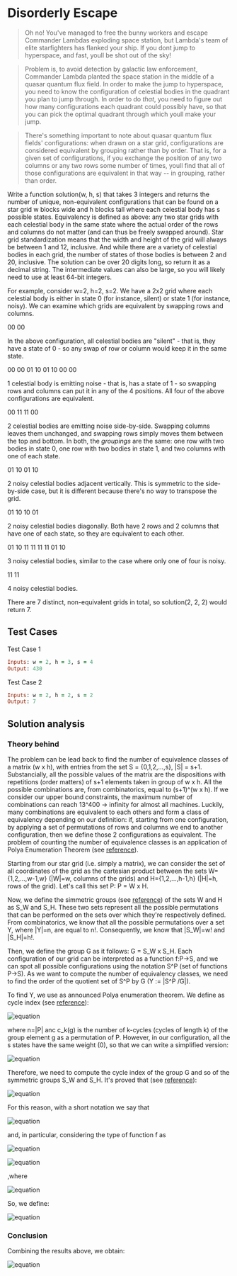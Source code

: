 # Disorderly Escape

>Oh no! You've managed to free the bunny workers and escape Commander Lambdas exploding space station, but Lambda's team of elite starfighters has flanked your ship. If you dont jump to hyperspace, and fast, youll be shot out of the sky!

>Problem is, to avoid detection by galactic law enforcement, Commander Lambda planted the space station in the middle of a quasar quantum flux field. In order to make the jump to hyperspace, you need to know the configuration of celestial bodies in the quadrant you plan to jump through. In order to do *that*, you need to figure out how many configurations each quadrant could possibly have, so that you can pick the optimal quadrant through which youll make your jump. 

>There's something important to note about quasar quantum flux fields' configurations: when drawn on a star grid, configurations are considered equivalent by grouping rather than by order. That is, for a given set of configurations, if you exchange the position of any two columns or any two rows some number of times, youll find that all of those configurations are equivalent in that way -- in grouping, rather than order.

Write a function solution(w, h, s) that takes 3 integers and returns the number of unique, non-equivalent configurations that can be found on a star grid w blocks wide and h blocks tall where each celestial body has s possible states. Equivalency is defined as above: any two star grids with each celestial body in the same state where the actual order of the rows and columns do not matter (and can thus be freely swapped around). Star grid standardization means that the width and height of the grid will always be between 1 and 12, inclusive. And while there are a variety of celestial bodies in each grid, the number of states of those bodies is between 2 and 20, inclusive. The solution can be over 20 digits long, so return it as a decimal string.  The intermediate values can also be large, so you will likely need to use at least 64-bit integers.

For example, consider w=2, h=2, s=2. We have a 2x2 grid where each celestial body is either in state 0 (for instance, silent) or state 1 (for instance, noisy).  We can examine which grids are equivalent by swapping rows and columns.

00
00

In the above configuration, all celestial bodies are "silent" - that is, they have a state of 0 - so any swap of row or column would keep it in the same state.

00 00 01 10
01 10 00 00

1 celestial body is emitting noise - that is, has a state of 1 - so swapping rows and columns can put it in any of the 4 positions.  All four of the above configurations are equivalent.

00 11
11 00

2 celestial bodies are emitting noise side-by-side.  Swapping columns leaves them unchanged, and swapping rows simply moves them between the top and bottom.  In both, the *groupings* are the same: one row with two bodies in state 0, one row with two bodies in state 1, and two columns with one of each state.

01 10
01 10

2 noisy celestial bodies adjacent vertically. This is symmetric to the side-by-side case, but it is different because there's no way to transpose the grid.

01 10
10 01

2 noisy celestial bodies diagonally.  Both have 2 rows and 2 columns that have one of each state, so they are equivalent to each other.

01 10 11 11
11 11 01 10

3 noisy celestial bodies, similar to the case where only one of four is noisy.

11
11

4 noisy celestial bodies.

There are 7 distinct, non-equivalent grids in total, so solution(2, 2, 2) would return 7.

## Test Cases

Test Case 1
```ruby
Inputs: w = 2, h = 3, s = 4
Output: 430
```
Test Case 2
```ruby
Inputs: w = 2, h = 2, s = 2
Output: 7
```

## Solution analysis

### Theory behind
The problem can be lead back to find the number of equivalence classes of a matrix (w x h), with entries from the set S = {0,1,2,...,s}, |S| = s+1. 
Substancially, all the possible values of the matrix are the dispositions with repetitions (order matters) of s+1 elements taken in group of w x h. All the possible combinations are, from combinatorics, equal to (s+1)^(w x h). If we consider our upper bound constraints, the maximum number of combinations can reach 13^400 -> infinity for almost all machines.
Luckily, many combinations are equivalent to each others and form a class of equivalency depending on our definition: if, starting from one configuration, by applying a set of permutations of rows and columns we end to another configuration, then we define those 2 configurations as equivalent.
The problem of counting the number of equivalence classes is an application of Polya Enumeration Theorem (see [reference](https://en.wikipedia.org/wiki/P%C3%B3lya_enumeration_theorem)).


Starting from our star grid (i.e. simply a matrix), we can consider the set of all coordinates of the grid as the cartesian product between the sets W={1,2,...,w-1,w} (|W|=w, columns of the grids) and H={1,2,...,h-1,h} (|H|=h, rows of the grid). Let's call this set P: P = W x H.

Now, we define the simmetric groups (see [reference](https://en.wikipedia.org/wiki/Symmetric_group)) of the sets W and H as S_W and S_H. These two sets represent all the possible permutations that can be performed on the sets over which they're respectively defined. From combinatorics, we know that all the possible permutations over a set Y, where |Y|=n, are equal to n!. Consequently, we know that |S_W|=w! and |S_H|=h!.

Then, we define the group G as it follows: G = S_W x S_H.
Each configuration of our grid can be interpreted as a function f:P->S, and we can spot all possible configurations using the notation S^P (set of functions P->S). 
As we want to compute the number of equivalency classes, we need to find the order of the quotient set of S^P by G (Y := |S^P /G|).

To find Y, we use as announced Polya enumeration theorem.
We define as cycle index (see [reference](https://en.wikipedia.org/wiki/Cycle_index)):

![equation](https://latex.codecogs.com/svg.image?Z_G(t_1_,&space;t_2,...,t_n)&space;=&space;\frac{1}{|G|}&space;\sum_{g&space;\in&space;G}&space;t_{1}^{c_1(g)}\cdot\cdot\cdot&space;t_{n}^{c_n(g)})

where n=|P| anc c_k(g) is the number of k-cycles (cycles of length k) of the group element g as a permutation of P.
However, in our configuration, all the s states have the same weight (0), so that we can write a simplified version:

![equation](https://latex.codecogs.com/svg.image?\bg_black&space;Y&space;=&space;|S^P&space;/G|&space;=&space;Z(G,s,s,...,s)&space;=&space;\frac{1}{|G|}&space;\sum_{g&space;\in&space;G}&space;s^{c_k(g)})

Therefore, we need to compute the cycle index of the group G and so of the symmetric groups S_W and S_H.
It's proved that (see [reference](https://franklinvp.github.io/assets/files/WeiXuCycleIndexCartesianProduct.pdf)):

![equation](https://latex.codecogs.com/svg.image?\bg_black&space;Z(A&space;\times&space;B,&space;s_1,s_2,...,s_{n_1}s_{n_2})&space;=&space;Z(A,&space;s_1,...,s_{n_1})&space;\otimes&space;Z(B,&space;s_1,...,s_{n_2}))

For this reason, with a short notation we say that 

![equation](https://latex.codecogs.com/svg.image?\bg_black&space;Z(G)&space;=&space;Z(S_W)&space;\otimes&space;Z(S_H))

and, in particular, considering the type of function f as 

![equation](https://latex.codecogs.com/svg.image?\bg_black&space;f(x_1,...,x_n)&space;=&space;\sum&space;a_{i_1i_2...i_m}x_{1}^{i_1}...x_{n}^{i_n})

![equation](https://latex.codecogs.com/svg.image?f(x_1,...,x_m)\otimes&space;f(x_1,...,x_n)=\sum&space;a_{i_1i_2...i_m}b_{j_1j_2...j_n}\times\prod_{1\leq&space;r\leq&space;m,1\leq&space;s\leq&space;n}&space;(x_{r}^{i_r}\otimes&space;x_{s}^{j_s}))

,where

![equation](https://latex.codecogs.com/svg.image?(x_{r}^{i_r}\otimes&space;x_{s}^{j_s})&space;=&space;x_{lcm(r,s)}^{gcd(r,s)i_rj_s})

So, we define:

![equation](https://latex.codecogs.com/svg.image?\bg_black&space;Z(S_n,&space;s_1,s_2,...,s_n)&space;=&space;\sum_{r_1&plus;2r_2&plus;...&plus;nr_n=n}&space;\frac{s_{1}^{r_1}s_{2}^{r_2}s_{n}^{r_n}}{1^{r_1}r_1!2^{r_2}r_2!...n^{r_n}r_n!})

### Conclusion
Combining the results above, we obtain:

![equation](https://latex.codecogs.com/svg.image?Y=\frac{1}{w!h!}&space;\sum_{i\in&space;PW(W),j\in&space;PW(H)}&space;\frac{w!}{1^{i_1}i_1!2^{i_2}i_2!...w^{i_w}i_w!}\frac{h!}{1^{j_1}j_1!2^{j_2}j_2!...h^{j_h}j_h!}s^{\sum_{a\in&space;i,b\in&space;j}gcd(a,b)})